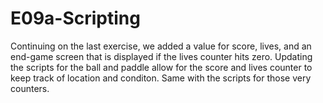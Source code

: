# E09a-Scripting

Continuing on the last exercise, we added a value for score, lives, and an end-game screen that is displayed if the lives counter hits zero. Updating the scripts for the ball and paddle allow for the score and lives counter to keep track of location and conditon. Same with the scripts for those very counters. 
